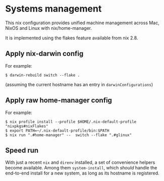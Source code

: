 # Systems management

This nix configuration provides unified machine management across Mac, NixOS
and Linux with nix/home-manager.

It is implemented using the flakes feature available from nix 2.8.

## Apply nix-darwin config

For example:

```
$ darwin-rebuild switch --flake .
```

(assuming the current hostname has an entry in `darwinConfigurations`)

## Apply raw home-manager config

For example:

```
$ nix profile install --profile $HOME/.nix-default-profile "nixpkgs#nixFlakes"
$ export PATH=~/.nix-default-profile/bin:$PATH
$ nix run ".#home-manager" --  switch --flake ".#glinux"
```
## Speed run

With just a recent `nix` and `direnv` installed, a set of convenience helpers
become available. Among them `system-install`, which *should* handle the
end-to-end install for a new system, as long as its hostname is registered.

